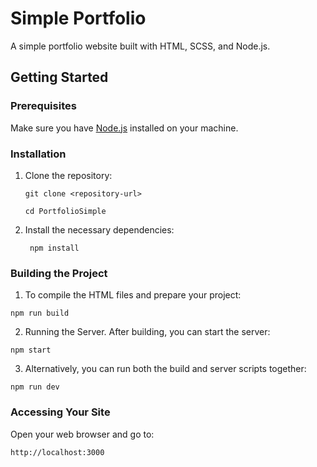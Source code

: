 # Simple Portfolio

A simple portfolio website built with HTML, SCSS, and Node.js.

## Getting Started

### Prerequisites

Make sure you have [Node.js](https://nodejs.org/) installed on your machine.

### Installation

1. Clone the repository:

   ```
   git clone <repository-url>
   ```
   ```
   cd PortfolioSimple
   ```
2. Install the necessary dependencies:
   ```
    npm install
    ```

### Building the Project

1. To compile the HTML files and prepare your project:
```
npm run build
```

2. Running the Server. After building, you can start the server:

```
npm start
```

3. Alternatively, you can run both the build and server scripts together:

```
npm run dev
```

### Accessing Your Site

Open your web browser and go to:

```http://localhost:3000```